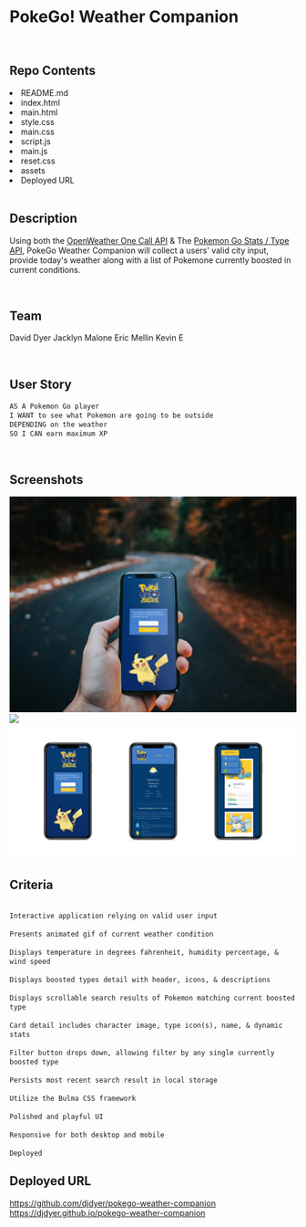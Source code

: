 # PokeGo! Weather Companion

<br/>

## Repo Contents

<li>README.md</li>
<li>index.html</li>
<li>main.html</li>
<li>style.css</li>
<li>main.css</li>
<li>script.js</li>
<li>main.js</li>
<li>reset.css</li>
<li>assets</li>
<li>Deployed URL</li>

<br/>

## Description

Using both the [OpenWeather One Call API](https://openweathermap.org/api/one-call-api) & The [Pokemon Go Stats / Type API](https://pokemon-go1.p.rapidapi.com), PokeGo Weather Companion will collect a users' valid city input, provide today's weather along with a list of Pokemone currently boosted in current conditions.

<br/>

## Team

David Dyer
Jacklyn Malone
Eric Mellin
Kevin E

<br/>

## User Story

```
AS A Pokemon Go player
I WANT to see what Pokemon are going to be outside
DEPENDING on the weather
SO I CAN earn maximum XP
```

<br/>

## Screenshots

<img src="./assets/mockups/pokego_mobile_mock.png">
<br />
<img src="./assets/mockups/pokego_desktop_mock.png">
<br />
<img src="./assets/mockups/pokego_mobile_mocks_allscreens.png">

<br/>

## Criteria

```

Interactive application relying on valid user input

Presents animated gif of current weather condition

Displays temperature in degrees fahrenheit, humidity percentage, & wind speed

Displays boosted types detail with header, icons, & descriptions

Displays scrollable search results of Pokemon matching current boosted type

Card detail includes character image, type icon(s), name, & dynamic stats

Filter button drops down, allowing filter by any single currently boosted type

Persists most recent search result in local storage

Utilize the Bulma CSS framework

Polished and playful UI

Responsive for both desktop and mobile

Deployed

```

## Deployed URL

https://github.com/djdyer/pokego-weather-companion
<br />
https://djdyer.github.io/pokego-weather-companion
<br />
